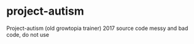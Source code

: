 # project-autism
Project-autism (old growtopia trainer) 2017 source code
messy and bad code, do not use
